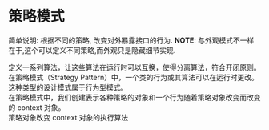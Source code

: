 # 策略模式

简单说明: 根据不同的策略, 改变对外暴露接口的行为.
**NOTE**: 与外观模式不一样在于,这个可以定义不同策略,而外观只是隐藏细节实现. 

定义一系列算法，让这些算法在运行时可以互换，使得分离算法，符合开闭原则。  
在策略模式（Strategy Pattern）中，一个类的行为或其算法可以在运行时更改。  
这种类型的设计模式属于行为型模式。  
在策略模式中，我们创建表示各种策略的对象和一个行为随着策略对象改变而改变的 context 对象。  
策略对象改变 context 对象的执行算法  
